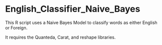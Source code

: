# English_Classifier_Naive_Bayes
This R script uses a Naive Bayes Model to classify words as either English or Foreign.

It requires the Quanteda, Carat, and reshape libraries.
